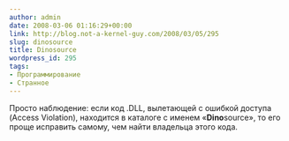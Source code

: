 ```yaml
---
author: admin
date: 2008-03-06 01:16:29+00:00
link: http://blog.not-a-kernel-guy.com/2008/03/05/295
slug: dinosource
title: Dinosource
wordpress_id: 295
tags:
- Программирование
- Странное
---
```


Просто наблюдение: если код .DLL, вылетающей с ошибкой доступа (Access Violation), находится в каталоге с именем «**Dino**source», то его проще исправить самому, чем найти владельца этого кода.
